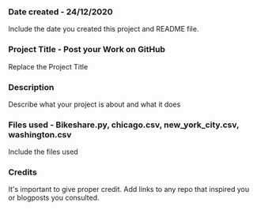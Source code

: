 ### Date created - 24/12/2020
Include the date you created this project and README file.

### Project Title - Post your Work on GitHub
Replace the Project Title

### Description
Describe what your project is about and what it does

### Files used - Bikeshare.py, chicago.csv, new_york_city.csv, washington.csv
Include the files used

### Credits
It's important to give proper credit. Add links to any repo that inspired you or blogposts you consulted.

